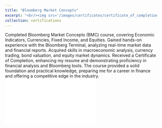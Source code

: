 ```yaml
---
title: "Bloomberg Market Concepts"
excerpt: "<br/><img src='/images/certificates/certificate_of_completion.pdf'>"
collection: certifications
---
```


Completed Bloomberg Market Concepts (BMC) course, covering Economic Indicators, Currencies, Fixed Income, and Equities. Gained hands-on experience with the Bloomberg Terminal, analyzing real-time market data and financial reports. Acquired skills in macroeconomic analysis, currency trading, bond valuation, and equity market dynamics. Received a Certificate of Completion, enhancing my resume and demonstrating proficiency in financial analysis and Bloomberg tools. The course provided a solid foundation and practical knowledge, preparing me for a career in finance and offering a competitive edge in the industry.
![image](/images/certificates/certificate_of_completion.pdf)
